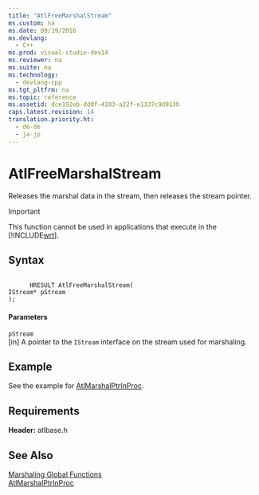 ```yaml
---
title: "AtlFreeMarshalStream"
ms.custom: na
ms.date: 09/19/2016
ms.devlang: 
  - C++
ms.prod: visual-studio-dev14
ms.reviewer: na
ms.suite: na
ms.technology: 
  - devlang-cpp
ms.tgt_pltfrm: na
ms.topic: reference
ms.assetid: dce192eb-dd0f-4103-a22f-e1337c9d913b
caps.latest.revision: 14
translation.priority.ht: 
  - de-de
  - ja-jp
---
```

# AtlFreeMarshalStream
Releases the marshal data in the stream, then releases the stream pointer.  
  
> [!IMPORTANT]
>  This function cannot be used in applications that execute in the [!INCLUDE[wrt](../vs140/includes/wrt_md.md)].  
  
## Syntax  
  
```  
  
      HRESULT AtlFreeMarshalStream(  
IStream* pStream   
);  
```  
  
#### Parameters  
 `pStream`  
 [in] A pointer to the `IStream` interface on the stream used for marshaling.  
  
## Example  
 See the example for [AtlMarshalPtrInProc](../vs140/AtlMarshalPtrInProc.md).  
  
## Requirements  
 **Header:** atlbase.h  
  
## See Also  
 [Marshaling Global Functions](../vs140/Marshaling-Global-Functions.md)   
 [AtlMarshalPtrInProc](../vs140/AtlMarshalPtrInProc.md)
